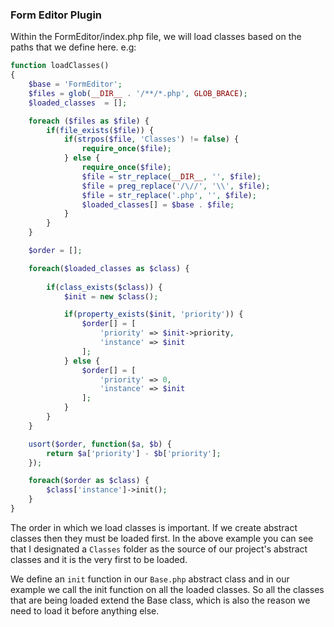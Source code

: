 ### Form Editor Plugin

Within the FormEditor/index.php file, we will load classes based on the paths that we define here.
e.g:

```php
function loadClasses()
{
	$base = 'FormEditor';
	$files = glob(__DIR__ . '/**/*.php', GLOB_BRACE);
	$loaded_classes  = [];

	foreach ($files as $file) {
		if(file_exists($file)) {
			if(strpos($file, 'Classes') != false) {
				require_once($file);
			} else {
				require_once($file);
				$file = str_replace(__DIR__, '', $file);
				$file = preg_replace('/\//', '\\', $file);
				$file = str_replace('.php', '', $file);
				$loaded_classes[] = $base . $file;
			}
		}
	}

	$order = [];

	foreach($loaded_classes as $class) {
		
		if(class_exists($class)) {
			$init = new $class();

			if(property_exists($init, 'priority')) {
				$order[] = [
					'priority' => $init->priority,
					'instance' => $init
				];
			} else {
				$order[] = [
					'priority' => 0,
					'instance' => $init
				];
			}
		} 
	}

	usort($order, function($a, $b) {
		return $a['priority'] - $b['priority'];
	});

	foreach($order as $class) {
		$class['instance']->init();
	}
}
```

The order in which we load classes is important. If we create abstract classes then they must be loaded first. In the above example you can see that I designated a `Classes` folder as the source of our project's abstract classes and it is the very first to be loaded.

We define an `init` function in our `Base.php` abstract class and in our example we call the init function on all the loaded classes. So all the classes that are being loaded extend the Base class, which is also the reason we need to load it before anything else.
